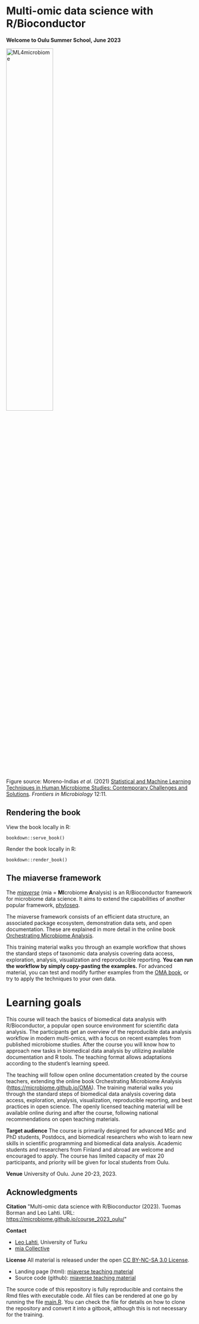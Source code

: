 # Multi-omic data science with R/Bioconductor

**Welcome to Oulu Summer School, June 2023**

<img src="https://user-images.githubusercontent.com/60338854/121848694-1072a480-ccf3-11eb-9af2-7fdefd8d1794.png" alt="ML4microbiome" width="50%"/>

Figure source: Moreno-Indias _et al_. (2021) [Statistical and Machine Learning Techniques in Human Microbiome Studies: Contemporary Challenges and Solutions](https://doi.org/10.3389/fmicb.2021.635781). _Frontiers in Microbiology_ 12:11. 


## Rendering the book

View the book locally in R:

```{r serve}
bookdown::serve_book()
``` 

Render the book locally in R:

```{r render}
bookdown::render_book()
``` 

## The miaverse framework

The [_miaverse_](https://microbiome.github.io) (mia = **MI**crobiome **A**nalysis) is an
R/Bioconductor framework for microbiome data science. It aims to
extend the capabilities of another popular framework,
[phyloseq](https://joey711.github.io/phyloseq/).

The miaverse framework consists of an efficient data structure, an
associated package ecosystem, demonstration data sets, and open
documentation. These are explained in more detail in the online book
[Orchestrating Microbiome Analysis](https://microbiome.github.io/OMA).

This training material walks you through an example workflow that
shows the standard steps of taxonomic data analysis covering data
access, exploration, analysis, visualization and reporoducible
reporting. **You can run the workflow by simply copy-pasting the
examples.** For advanced material, you can test and modify further
examples from the [OMA book](https://microbiome.github.io/OMA), or try
to apply the techniques to your own data.




# Learning goals

This course will teach the basics of biomedical data analysis with R/Bioconductor, a
popular open source environment for scientific data analysis. The participants get an
overview of the reproducible data analysis workflow in modern multi-omics, with a focus
on recent examples from published microbiome studies. After the course you will know
how to approach new tasks in biomedical data analysis by utilizing available
documentation and R tools. The teaching format allows adaptations according to the
student’s learning speed.

The teaching will follow open online documentation created by the course teachers,
extending the online book Orchestrating Microbiome Analysis
(https://microbiome.github.io/OMA). The training material walks you through the
standard steps of biomedical data analysis covering data access, exploration, analysis,
visualization, reproducible reporting, and best practices in open science. The openly
licensed teaching material will be available online during and after the course, following
national recommendations on open teaching materials.


**Target audience** The course is primarily designed for advanced MSc and PhD students, Postdocs, and
biomedical researchers who wish to learn new skills in scientific programming and
biomedical data analysis. Academic students and researchers from Finland and abroad are
welcome and encouraged to apply. The course has limited capacity of max 20 participants,
and priority will be given for local students from Oulu.

**Venue** University of Oulu. June 20-23, 2023.

## Acknowledgments

**Citation** "Multi-omic data science with R/Bioconductor (2023). Tuomas Borman and Leo Lahti. URL: https://microbiome.github.io/course_2023_oulu/"

**Contact**
- [Leo Lahti](http://datascience.utu.fi), University of Turku
- [mia Collective](https://microbiome.github.io)

**License** All material is released under the open [CC BY-NC-SA 3.0 License](LICENSE).

- Landing page (html): [miaverse teaching material](https://microbiome.github.io/course_2021_radboud/)
- Source code (github): [miaverse teaching material](https://github.com/microbiome/course_2021_radboud)

The source code of this repository is fully reproducible and contains
the Rmd files with executable code. All files can be rendered at one
go by running the file [main.R](main.R). You can check the file for
details on how to clone the repository and convert it into a gitbook,
although this is not necessary for the training.
